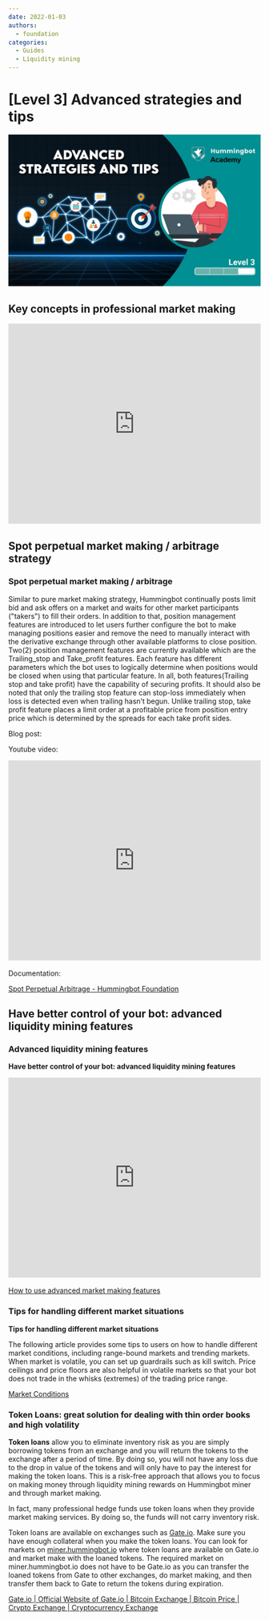 ```yaml
---
date: 2022-01-03
authors:
  - foundation
categories:
  - Guides
  - Liquidity mining
---
```


# [Level 3] Advanced strategies and tips

![cover](cover.jpg)

## **Key concepts in professional market making**

<iframe style="width:100%; min-height:400px;" src="https://www.youtube.com/embed/T336SGe-mwk" frameborder="0" allow="accelerometer; autoplay; encrypted-media; gyroscope; picture-in-picture" allowfullscreen></iframe>

## **Spot perpetual market making / arbitrage strategy**

### **Spot perpetual market making / arbitrage**

<!-- more -->

Similar to pure market making strategy, Hummingbot continually posts limit bid and ask offers on a market and waits for other market participants ("takers") to fill their orders. In addition to that, position management features are introduced to let users further configure the bot to make managing positions easier and remove the need to manually interact with the derivative exchange through other available platforms to close position. Two(2) position management features are currently available which are the Trailing_stop and Take_profit features. Each feature has different parameters which the bot uses to logically determine when positions would be closed when using that particular feature. In all, both features(Trailing stop and take profit) have the capability of securing profits. It should also be noted that only the trailing stop feature can stop-loss immediately when loss is detected even when trailing hasn’t begun. Unlike trailing stop, take profit feature places a limit order at a profitable price from position entry price which is determined by the spreads for each take profit sides.

Blog post:

Youtube video:


<iframe style="width:100%; min-height:400px;" src="https://www.youtube.com/embed/IclhZWtKiSA" frameborder="0" allow="accelerometer; autoplay; encrypted-media; gyroscope; picture-in-picture" allowfullscreen></iframe>

Documentation:

[Spot Perpetual Arbitrage - Hummingbot Foundation](/strategies/spot-perpetual-arbitrage.md)

## **Have better control of your bot: advanced liquidity mining features**

### **Advanced liquidity mining features**


**Have better control of your bot: advanced liquidity mining features**


<iframe style="width:100%; min-height:400px;" src="https://www.youtube.com/embed/SrJqPAhP40w" frameborder="0" allow="accelerometer; autoplay; encrypted-media; gyroscope; picture-in-picture" allowfullscreen></iframe>

[How to use advanced market making features](../2019-11-advanced-market-making/index.md)

### **Tips for handling different market situations**



**Tips for handling different market situations**

The following article provides some tips to users on how to handle different market conditions, including range-bound markets and trending markets. When market is volatile, you can set up guardrails such as kill switch. Price ceilings and price floors are also helpful in volatile markets so that your bot does not trade in the whisks (extremes) of the trading price range.

[Market Conditions](../2022-03-market-conditions/index.md)

### **Token Loans: great solution for dealing with thin order books and high volatility**



**Token loans** allow you to eliminate inventory risk as you are simply borrowing tokens from an exchange and you will return the tokens to the exchange after a period of time. By doing so, you will not have any loss due to the drop in value of the tokens and will only have to pay the interest for making the token loans. This is a risk-free approach that allows you to focus on making money through liquidity mining rewards on Hummingbot miner and through market making.

In fact, many professional hedge funds use token loans when they provide market making services. By doing so, the funds will not carry inventory risk.

Token loans are available on exchanges such as [Gate.io](http://gate.io/?ref=blog.hummingbot.org). Make sure you have enough collateral when you make the token loans. You can look for markets on [miner.hummingbot.io](http://miner.hummingbot.io/?ref=blog.hummingbot.org) where token loans are available on Gate.io and market make with the loaned tokens. The required market on miner.hummingbot.io does not have to be Gate.io as you can transfer the loaned tokens from Gate to other exchanges, do market making, and then transfer them back to Gate to return the tokens during expiration.

[Gate.io | Official Website of Gate.io | Bitcoin Exchange | Bitcoin Price | Crypto Exchange | Cryptocurrency Exchange](https://www.gate.io/)

